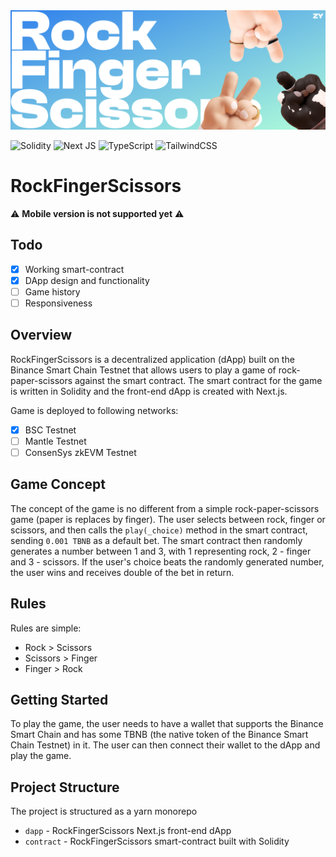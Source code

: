 <img src="./assets/banner.png">

![Solidity](https://img.shields.io/badge/Solidity-%23363636.svg?style=for-the-badge&logo=solidity&logoColor=white)
![Next JS](https://img.shields.io/badge/Next-black?style=for-the-badge&logo=next.js&logoColor=white)
![TypeScript](https://img.shields.io/badge/typescript-%23007ACC.svg?style=for-the-badge&logo=typescript&logoColor=white)
![TailwindCSS](https://img.shields.io/badge/tailwindcss-%2338B2AC.svg?style=for-the-badge&logo=tailwind-css&logoColor=white)

# RockFingerScissors 
⚠️ **Mobile version is not supported yet** ⚠️

## Todo
- [x] Working smart-contract
- [x] DApp design and functionality
- [ ] Game history
- [ ] Responsiveness

## Overview

RockFingerScissors is a decentralized application (dApp) built on the Binance Smart Chain Testnet that allows users to play a game of rock-paper-scissors against the smart contract. The smart contract for the game is written in Solidity and the front-end dApp is created with Next.js.

Game is deployed to following networks:
- [x] BSC Testnet
- [ ] Mantle Testnet
- [ ] ConsenSys zkEVM Testnet

## Game Concept

The concept of the game is no different from a simple rock-paper-scissors game (paper is replaces by finger). The user selects between rock, finger or scissors, and then calls the `play(_choice)` method in the smart contract, sending `0.001 TBNB` as a default bet. The smart contract then randomly generates a number between 1 and 3, with 1 representing rock, 2 - finger and 3 - scissors. If the user's choice beats the randomly generated number, the user wins and receives double of the bet in return.

## Rules
Rules are simple:

- Rock > Scissors
- Scissors > Finger
- Finger > Rock

## Getting Started

To play the game, the user needs to have a wallet that supports the Binance Smart Chain and has some TBNB (the native token of the Binance Smart Chain Testnet) in it. The user can then connect their wallet to the dApp and play the game.

## Project Structure

The project is structured as a yarn monorepo

- `dapp` - RockFingerScissors Next.js front-end dApp
- `contract` - RockFingerScissors smart-contract built with Solidity
